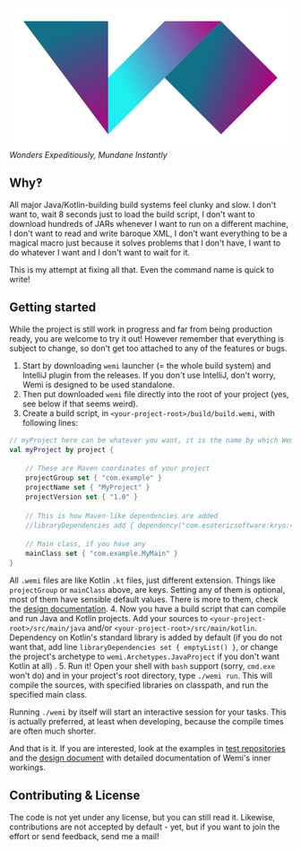 ![WEMI Build System](docs/logo_doc.svg)  
*Wonders Expeditiously, Mundane Instantly*

## Why‽
All major Java/Kotlin-building build systems feel clunky and slow.
I don't want to, wait 8 seconds just to load the build script,
I don't want to download hundreds of JARs whenever I want to run on
a different machine, I don't want to read and write baroque XML,
I don't want everything to be a magical macro just because it solves problems that I don't have,
I want to do whatever I want and I don't want to wait for it.


This is my attempt at fixing all that. Even the command name is quick to write!

## Getting started
While the project is still work in progress and far from being production ready,
you are welcome to try it out! However remember that everything is subject to change,
so don't get too attached to any of the features or bugs.

1. Start by downloading `wemi` launcher (= the whole build system) and IntelliJ plugin from the releases.
If you don't use IntelliJ, don't worry, Wemi is designed to be used standalone.
2. Then put downloaded `wemi` file directly into the root of your project (yes, see below if that seems weird).
3. Create a build script, in `<your-project-root>/build/build.wemi`, with following lines:
```kotlin
// myProject here can be whatever you want, it is the name by which Wemi will refer to your project
val myProject by project {

	// These are Maven coordinates of your project
    projectGroup set { "com.example" }
    projectName set { "MyProject" }
    projectVersion set { "1.0" }

	// This is how Maven-like dependencies are added
    //libraryDependencies add { dependency("com.esotericsoftware:kryo:4.0.1") }

	// Main class, if you have any
    mainClass set { "com.example.MyMain" }
}
```
All `.wemi` files are like Kotlin `.kt` files, just different extension.
Things like `projectGroup` or `mainClass` above, are keys. Setting any of them is optional, most of them have
sensible default values. There is more to them, check the [design documentation](docs/DESIGN.md).
4. Now you have a build script that can compile and run Java and Kotlin projects. Add your sources to 
`<your-project-root>/src/main/java` and/or `<your-project-root>/src/main/kotlin`.
Dependency on Kotlin's standard library is added by default (if you do not want that, add line 
`libraryDependencies set { emptyList() }`, or change the project's archetype to `wemi.Archetypes.JavaProject`
if you don't want Kotlin at all) .
5. Run it! Open your shell with `bash` support (sorry, `cmd.exe` won't do) and in your project's root directory, type `./wemi run`.
This will compile the sources, with specified libraries on classpath, and run the specified main class. 

Running `./wemi` by itself will start an interactive session for your tasks. This is actually preferred,
at least when developing, because the compile times are often much shorter.

And that is it. If you are interested, look at the examples in [test repositories](test%20repositories) and
the [design document](docs/DESIGN.md) with detailed documentation of Wemi's inner workings.

## Contributing & License
The code is not yet under any license, but you can still read it.
Likewise, contributions are not accepted by default - yet, but if you want to
join the effort or send feedback, send me a mail!
